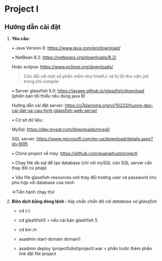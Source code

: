 # Project I
## Hướng dẫn cài đặt

1. **Yêu cầu:**
   
   • Java Version 8: https://www.java.com/en/download/
   
   • NetBean 8.2: https://netbeans.org/downloads/8.2/
    
    Hoặc eclipse: https://www.eclipse.org/downloads/
        
    > Còn đối với một số phần mềm như IntelliJ: sẽ bị lỗi thư viện jstl trong khi compile
        
   • Server glassfish 5.0: https://javaee.github.io/glassfish/download (phiên bản tối thiểu nếu dùng java 8)
    
     Hướng dẫn cài đặt server: https://o7planning.org/vi/10223/huong-dan-cai-dat-va-cau-hinh-glassfish-web-server
        
   • Cơ sở dữ liệu: 
    
      MySql: https://dev.mysql.com/downloads/mysql/
             
      SQL server: https://www.microsoft.com/en-us/download/details.aspx?id=1695
             
   • Clone project về máy: https://github.com/quanaihust/projectI
    
   • Chạy file db.sql để tạo database (chỉ với mySQL còn SQL server cần thay đổi cú pháp)
    
   • Vào file glassfish-resources.xml thay đổi trường user và password cho phù hợp với database của mình
    
   =>Tiến hành chạy thử
2. **Biên dịch bằng dòng lệnh :** *hãy chắc chắn đã cài database và glassfish*

   - cd c:\

   - cd glashfish5 > nếu cài bản glashfish 5 

   - cd bin /n

   - asadmin start-domain domain1

   - asadmin deploy \projectI\dist\projectI.war  > phần trước thêm phần link đặt file project 
